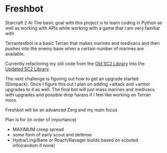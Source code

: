 # Freshbot
Starcraft 2 AI
The basic goal with this project is to learn coding in Python as well as
working with APIs while working with a game that I am very familiar with

Terrantestbot is a basic Terran that makes marines and medivacs and then pushes
into the enemy base when a certain number of marines are available.

Currently refactoring my old code from the 
[Old SC2 Library](https://github.com/Dentosal/python-sc2) into the 
[Updated SC2 Library](https://github.com/BurnySc2/python-sc2).

The next challenge is figuring out how to get an upgrade started (Stimpack).
Once I figure this out I plan on adding +attack and +armor upgrades to it as well.
The final bot will just mass marines and medivacs with upgrades and
possible drop harass if I feel like working on Terran more.

Freshbot will be an advanced Zerg and my main focus

Plan is for (in order of importance)
 - MAXIMUM creep spread
 - some form of early scout and defense
 - Hydra/Ling/Bane or Roach/Ravager builds based on scouted info(random if none)
